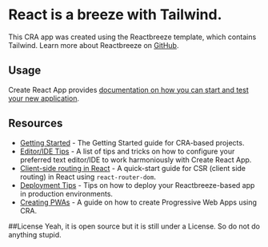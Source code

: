 # React is a breeze with Tailwind.
This CRA app was created using the Reactbreeze template, which contains Tailwind. Learn more about Reactbreeze on [GitHub](https://github.com/hydrabank/cra-template-reactbreeze).

## Usage

Create React App provides [documentation on how you can start and test your new application](https://create-react-app.dev/docs/available-scripts).

## Resources
- [Getting Started](https://create-react-app.dev/docs/getting-started) - The Getting Started guide for CRA-based projects.
- [Editor/IDE Tips](https://create-react-app.dev/docs/setting-up-your-editor) - A list of tips and tricks on how to configure your preferred text editor/IDE to work harmoniously with Create React App.
- [Client-side routing in React](https://reactrouter.com/web/guides/quick-start) - A quick-start guide for CSR (client side routing) in React using `react-router-dom`.
- [Deployment Tips](https://create-react-app.dev/docs/deployment) - Tips on how to deploy your Reactbreeze-based app in production environments.
- [Creating PWAs](https://facebook.github.io/create-react-app/docs/making-a-progressive-web-app) - A guide on how to create Progressive Web Apps using CRA.


##License
Yeah, it is open source but it is still under a License. So do not do anything stupid.
